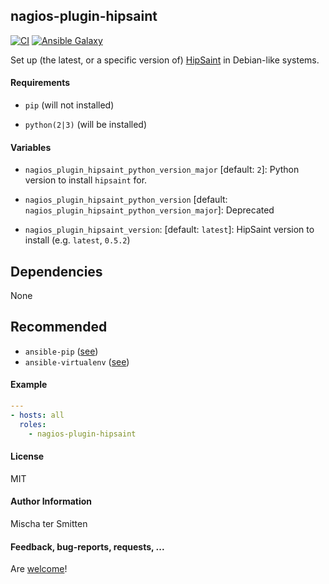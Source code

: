 ## nagios-plugin-hipsaint

[![CI](https://github.com/Oefenweb/ansible-nagios-plugin-hipsaint/workflows/CI/badge.svg)](https://github.com/Oefenweb/ansible-nagios-plugin-hipsaint/actions?query=workflow%3ACI)
[![Ansible Galaxy](http://img.shields.io/badge/ansible--galaxy-nagios--plugin--hipsaint-blue.svg)](https://galaxy.ansible.com/Oefenweb/nagios-plugin-hipsaint)

Set up (the latest, or a specific version of) [HipSaint](https://github.com/hannseman/hipsaint) in Debian-like systems.

#### Requirements

* `pip` (will not installed)

* `python(2|3)` (will be installed)

#### Variables

* `nagios_plugin_hipsaint_python_version_major` [default: `2`]: Python version to install `hipsaint` for.
* `nagios_plugin_hipsaint_python_version` [default: `nagios_plugin_hipsaint_python_version_major`]: Deprecated

* `nagios_plugin_hipsaint_version`: [default: `latest`]: HipSaint version to install (e.g. `latest`, `0.5.2`)

## Dependencies

None

## Recommended

* `ansible-pip` ([see](https://github.com/Oefenweb/ansible-pip))
* `ansible-virtualenv` ([see](https://github.com/Oefenweb/ansible-virtualenv))

#### Example

```yaml
---
- hosts: all
  roles:
    - nagios-plugin-hipsaint
```

#### License

MIT

#### Author Information

Mischa ter Smitten

#### Feedback, bug-reports, requests, ...

Are [welcome](https://github.com/Oefenweb/ansible-nagios-plugin-hipsaint/issues)!
